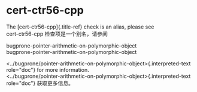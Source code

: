 # cert-ctr56-cpp

The [cert-ctr56-cpp]{.title-ref} check is an alias, please see  
cert-ctr56-cpp 检查项是一个别名，请参阅

bugprone-pointer-arithmetic-on-polymorphic-object  
bugprone-pointer-arithmetic-on-polymorphic-object

<../bugprone/pointer-arithmetic-on-polymorphic-object>{.interpreted-text role="doc"} for more information.  
<../bugprone/pointer-arithmetic-on-polymorphic-object>{.interpreted-text role="doc"} 获取更多信息。
